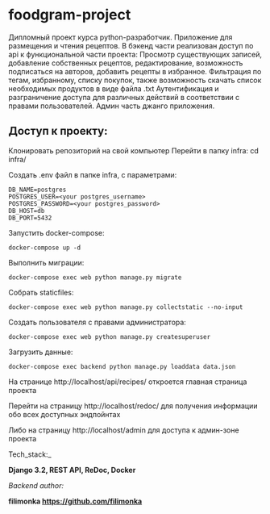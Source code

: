 # foodgram-project

Дипломный проект курса python-разработчик.
Приложение для размещения и чтения рецептов.
В бэкенд части реализован доступ по api к функциональной части проекта: 
Просмотр существующих записей, добавление собственных рецептов, редактирование,
возможность подписаться на авторов, добавить рецепты в избранное. 
Фильтрация по тегам, избранному, списку покупок, также возможность
скачать список необходимых продуктов в виде файла .txt
Аутентификация и разграничение доступа для различных действий в соответствии с правами пользователей.
Админ часть джанго приложения. 

## Доступ к проекту:

Клонировать репозиторий на свой компьютер 
Перейти в папку infra: cd infra/

Создать .env файл в папке infra, с параметрами:

    DB_NAME=postgres
    POSTGRES_USER=<your postgres_username>
    POSTGRES_PASSWORD=<your postgres_password>
    DB_HOST=db
    DB_PORT=5432

Запустить docker-compose:

```docker-compose up -d```

Выполнить миграции:

```docker-compose exec web python manage.py migrate```

Собрать staticfiles:

```docker-compose exec web python manage.py collectstatic --no-input```

Создать пользователя с правами администратора:

```docker-compose exec web python manage.py createsuperuser```

Загрузить данные:

```docker-compose exec backend python manage.py loaddata data.json```

На странице http://localhost/api/recipes/ откроется главная страница проекта

Перейти на страницу http://localhost/redoc/ для получения информации обо всех доступных эндпойнтах

Либо на страницу http://localhost/admin для доступа к админ-зоне проекта



Tech_stack:_

__Django 3.2, REST API, ReDoc, Docker__

_Backend author:_

__filimonka https://github.com/filimonka__

